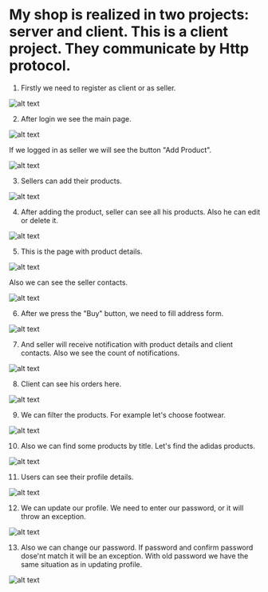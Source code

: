 # My shop is realized in two projects: server and client. This is a client project. They communicate by Http protocol.

1. Firstly we need to register as client or as seller.

![alt text](https://github.com/ArtemChurylov/Shop-Client/blob/master/src/main/resources/static/images/login.png)

2. After login we see the main page.

![alt text](https://github.com/ArtemChurylov/Shop-Client/blob/master/src/main/resources/static/images/main-client.png)

If we logged in as seller we will see the button "Add Product".

![alt text](https://github.com/ArtemChurylov/Shop-Client/blob/master/src/main/resources/static/images/main-seller.png)

3. Sellers can add their products.

![alt text](https://github.com/ArtemChurylov/Shop-Client/blob/master/src/main/resources/static/images/addProduct.png)

4. After adding the product, seller can see all his products. Also he can edit or delete it.

![alt text](https://github.com/ArtemChurylov/Shop-Client/blob/master/src/main/resources/static/images/myProducts.png)

5. This is the page with product details.

![alt text](https://github.com/ArtemChurylov/Shop-Client/blob/master/src/main/resources/static/images/buyProduct.png)

Also we can see the seller contacts.

![alt text](https://github.com/ArtemChurylov/Shop-Client/blob/master/src/main/resources/static/images/buyProduct2png.png)

6. After we press the "Buy" button, we need to fill address form.

![alt text](https://github.com/ArtemChurylov/Shop-Client/blob/master/src/main/resources/static/images/address.png)

7. And seller will receive notification with product details and client contacts.
Also we see the count of notifications.

![alt text](https://github.com/ArtemChurylov/Shop-Client/blob/master/src/main/resources/static/images/notifications.png)

8. Client can see his orders here.

![alt text](https://github.com/ArtemChurylov/Shop-Client/blob/master/src/main/resources/static/images/myOrders.png)

9. We can filter the products. For example let's choose footwear.

![alt text](https://github.com/ArtemChurylov/Shop-Client/blob/master/src/main/resources/static/images/footwear.png)

10. Also we can find some products by title. Let's find the adidas products.

![alt text](https://github.com/ArtemChurylov/Shop-Client/blob/master/src/main/resources/static/images/search.png)

11. Users can see their profile details.

![alt text](https://github.com/ArtemChurylov/Shop-Client/blob/master/src/main/resources/static/images/profile.png)

12. We can update our profile. We need to enter our password, or it will throw an exception.

![alt text](https://github.com/ArtemChurylov/Shop-Client/blob/master/src/main/resources/static/images/editProfile.png)

13. Also we can change our password. If password and confirm password dose'nt match it will be an exception.
With old password we have the same situation as in updating profile.

![alt text](https://github.com/ArtemChurylov/Shop-Client/blob/master/src/main/resources/static/images/changePassword.png)

